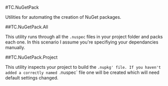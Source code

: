 #TC.NuGetPack

Utilities for automating the creation of NuGet packages.

##TC.NuGetPack.All

This utility runs through all the `.nuspec` files in your project folder and packs each one. In this scenario I assume you're specifiying your dependancies manually.

##TC.NuGetPack.Project

This utility inspects your project to build the `.nupkg' file. If you haven't added a correctly named `.nuspec` file one will be created which will need default settings changed.


